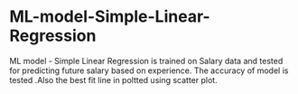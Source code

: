 # ML-model-Simple-Linear-Regression
ML model -  Simple Linear Regression is trained on Salary data and tested for predicting future salary based on experience. The accuracy of model is tested .Also the best fit line in poltted using scatter plot.
